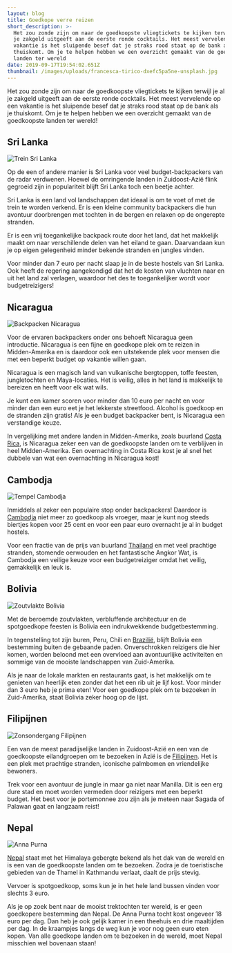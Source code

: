 ```yaml
---
layout: blog
title: Goedkope verre reizen
short_description: >-
  Het zou zonde zijn om naar de goedkoopste vliegtickets te kijken terwijl je al
  je zakgeld uitgeeft aan de eerste ronde cocktails. Het meest vervelende op een
  vakantie is het sluipende besef dat je straks rood staat op de bank als je
  thuiskomt. Om je te helpen hebben we een overzicht gemaakt van de goedkoopste
  landen ter wereld
date: 2019-09-17T19:54:02.651Z
thumbnail: /images/uploads/francesca-tirico-dxefc5pa5ne-unsplash.jpg
---
```

Het zou zonde zijn om naar de goedkoopste vliegtickets te kijken terwijl je al je zakgeld uitgeeft aan de eerste ronde cocktails. Het meest vervelende op een vakantie is het sluipende besef dat je straks rood staat op de bank als je thuiskomt. Om je te helpen hebben we een overzicht gemaakt van de goedkoopste landen ter wereld!

## **Sri Lanka**

![Trein Sri Lanka](/images/uploads/egle-sidaraviciute-tsyniyzikiq-unsplash.jpg?nf_resize=fit&h=800 "Trein in Sri Lanka")

Op de een of andere manier is Sri Lanka voor veel budget-backpackers van de radar verdwenen. Hoewel de omringende landen in Zuidoost-Azië flink gegroeid zijn in populariteit blijft Sri Lanka toch een beetje achter.

Sri Lanka is een land vol landschappen dat ideaal is om te voet of met de trein te worden verkend. Er is een kleine community backpackers die hun avontuur doorbrengen met tochten in de bergen en relaxen op de ongerepte stranden.

Er is een vrij toegankelijke backpack route door het land, dat het makkelijk maakt om naar verschillende delen van het eiland te gaan. Daarvandaan kun je op eigen gelegenheid minder bekende stranden en jungles vinden.

Voor minder dan 7 euro per nacht slaap je in de beste hostels van Sri Lanka. Ook heeft de regering aangekondigd dat het de kosten van vluchten naar en uit het land zal verlagen, waardoor het des te toegankelijker wordt voor budgetreizigers!

## **Nicaragua**

![Backpacken Nicaragua](/images/uploads/ferdinand-feng-hdmlapxfm5u-unsplash.jpg?nf_resize=fit&h=800 "Granada in Nicaragua")

Voor de ervaren backpackers onder ons behoeft Nicaragua geen introductie. Nicaragua is een fijne en goedkope plek om te reizen in Midden-Amerika en is daardoor ook een uitstekende plek voor mensen die met een beperkt budget op vakantie willen gaan.

Nicaragua is een magisch land van vulkanische bergtoppen, toffe feesten, jungletochten en Maya-locaties. Het is veilig, alles in het land is makkelijk te bereizen en heeft voor elk wat wils.

Je kunt een kamer scoren voor minder dan 10 euro per nacht en voor minder dan een euro eet je het lekkerste streetfood. Alcohol is goedkoop en de stranden zijn gratis! Als je een budget backpacker bent, is Nicaragua een verstandige keuze.

In vergelijking met andere landen in Midden-Amerika, zoals buurland [Costa Rica](https://www.destination-unknown.nl/costa-rica), is Nicaragua zeker een van de goedkoopste landen om te verblijven in heel Midden-Amerika. Een overnachting in Costa Rica kost je al snel het dubbele van wat een overnachting in Nicaragua kost!

## **Cambodja**

![Tempel Cambodja](/images/uploads/gyorgy-bakos-over7bwxxxg-unsplash.jpg?nf_resize=fit&h=800 "Angkor Wat in Cambodja")

Inmiddels al zeker een populaire stop onder backpackers! Daardoor is [Cambodja](https://www.destination-unknown.nl/cambodja) niet meer zo goedkoop als vroeger, maar je kunt nog steeds biertjes kopen voor 25 cent en voor een paar euro overnacht je al in budget hostels.

Voor een fractie van de prijs van buurland [Thailand](https://www.destination-unknown.nl/thailand) en met veel prachtige stranden, stomende oerwouden en het fantastische Angkor Wat, is Cambodja een veilige keuze voor een  budgetreiziger omdat het veilig, gemakkelijk en leuk is.

## **Bolivia**

![Zoutvlakte Bolivia](/images/uploads/samuel-scrimshaw-kp_87texcwi-unsplash.jpg?nf_resize=fit&h=800 "Zoutvlakte in Bolivia")

Met de beroemde zoutvlakten, verbluffende architectuur en de spotgoedkope feesten is Bolivia een indrukwekkende budgetbestemming. 

In tegenstelling tot zijn buren, Peru, Chili en [Brazilië](https://www.destination-unknown.nl/brazilie), blijft Bolivia een bestemming buiten de gebaande paden. Onverschrokken reizigers die hier komen, worden beloond met een overvloed aan avontuurlijke activiteiten en sommige van de mooiste landschappen van Zuid-Amerika.

Als je naar de lokale markten en restaurants gaat, is het makkelijk om te genieten van heerlijk eten zonder dat het een rib uit je lijf kost. Voor minder dan 3 euro heb je prima eten! Voor een goedkope plek om te bezoeken in Zuid-Amerika, staat Bolivia zeker hoog op de lijst.

## **Filipijnen**

![Zonsondergang Filipijnen](/images/uploads/cris-tagupa-lt7zmkth3o8-unsplash.jpg?nf_resize=fit&h=800 "Zonsondergang in de Filipijnen")

Een van de meest paradijselijke landen in Zuidoost-Azië en een van de goedkoopste eilandgroepen om te bezoeken in Azië is de [Filipijnen](https://www.destination-unknown.nl/filipijnen). Het is een plek met prachtige stranden, iconische palmbomen en vriendelijke bewoners.

Trek voor een avontuur de jungle in maar ga niet naar Manilla. Dit is een erg dure stad en moet worden vermeden door reizigers met een beperkt budget. Het best voor je portemonnee zou zijn als je meteen naar Sagada of Palawan gaat en langzaam reist!

## **Nepal**

![Anna Purna](/images/uploads/sebastian-pena-lambarri-wj9elwgxa6c-unsplash.jpg?nf_resize=fit&h=800 "Anna Purna tocht in Nepal")

[Nepal](https://www.destination-unknown.nl/nepal) staat met het Himalaya gebergte bekend als het dak van de wereld en is een van de goedkoopste landen om te bezoeken. Zodra je de toeristische gebieden van de Thamel in Kathmandu verlaat, daalt de prijs stevig.

Vervoer is spotgoedkoop, soms kun je in het hele land bussen vinden voor slechts 3 euro.

Als je op zoek bent naar de mooist trektochten ter wereld, is er geen goedkopere bestemming dan Nepal. De Anna Purna tocht kost ongeveer 18 euro per dag. Dan heb je ook gelijk kamer in een theehuis en drie maaltijden per dag. In de kraampjes langs de weg kun je voor nog geen euro eten kopen. Van alle goedkope landen om te bezoeken in de wereld, moet Nepal misschien wel bovenaan staan!
